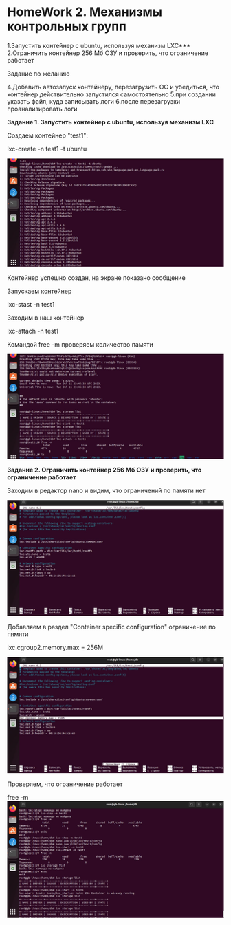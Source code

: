 # **HomeWork 2. Механизмы контрольных групп**

1.Запустить контейнер с ubuntu, используя механизм LXC***
2.Ограничить контейнер 256 Мб ОЗУ и проверить, что ограничение работает

Задание по желанию 

4.Добавить автозапуск контейнеру, перезагрузить ОС и убедиться, что контейнер действительно запустился самостоятельно
5.при создании указать файл, куда записывать логи
6.после перезагрузки проанализировать логи

**Задание 1. Запустить контейнер с ubuntu, используя механизм LXC**

Создаем контейнер "test1":

lxc-create -n test1 -t ubuntu

![Alt](001.jpg)

Контейнер успешно создан, на экране показано сообщение

Запускаем контейнер

lxc-stast -n test1

Заходим в наш контейнер

lxc-attach -n test1

Командой free -m проверяем количество памяти

![Alt](002.jpg)

**Задание 2. Ограничить контейнер 256 Мб ОЗУ и проверить, что ограничение работает**

Заходим в редактор nano и видим, что ограничений по памяти нет

![Alt](003.jpg)

Добавляем в раздел "Conteiner specific configuration" ограничение по пямяти

lxc.cgroup2.memory.max = 256M

![Alt](004.jpg)

Проверяем, что ограничение работает

free -m
![Alt](005.jpg)
